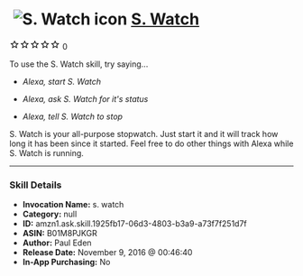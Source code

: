 # &nbsp;<img src="skill_icon" alt="S. Watch icon" width="36"> [S. Watch](http://alexa.amazon.com/#skills/amzn1.ask.skill.1925fb17-06d3-4803-b3a9-a73f7f251d7f)
![0 stars](../../images/ic_star_border_black_18dp_1x.png)![0 stars](../../images/ic_star_border_black_18dp_1x.png)![0 stars](../../images/ic_star_border_black_18dp_1x.png)![0 stars](../../images/ic_star_border_black_18dp_1x.png)![0 stars](../../images/ic_star_border_black_18dp_1x.png) 0

To use the S. Watch skill, try saying...

* *Alexa, start S. Watch*

* *Alexa, ask S. Watch for it's status*

* *Alexa, tell S. Watch to stop*

S. Watch is your all-purpose stopwatch.  Just start it and it will track how long it has been since it started.  Feel free to do other things with Alexa while S. Watch is running.

***

### Skill Details

* **Invocation Name:** s. watch
* **Category:** null
* **ID:** amzn1.ask.skill.1925fb17-06d3-4803-b3a9-a73f7f251d7f
* **ASIN:** B01M8PJKGR
* **Author:** Paul Eden
* **Release Date:** November 9, 2016 @ 00:46:40
* **In-App Purchasing:** No
